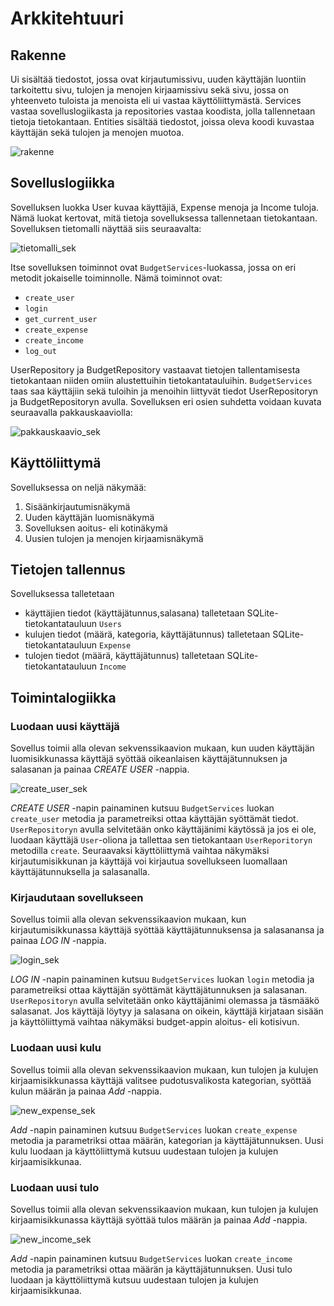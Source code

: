 # Arkkitehtuuri

## Rakenne
Ui sisältää tiedostot, jossa ovat kirjautumissivu, uuden käyttäjän luontiin tarkoitettu sivu, tulojen ja menojen kirjaamissivu sekä sivu, jossa on yhteenveto tuloista ja menoista eli ui vastaa käyttöliittymästä. Services vastaa sovelluslogiikasta ja repositories vastaa koodista, jolla tallennetaan tietoja tietokantaan. Entities sisältää tiedostot, joissa oleva koodi kuvastaa käyttäjän sekä tulojen ja menojen muotoa.

![rakenne](./pictures/rakenne.png)

## Sovelluslogiikka
Sovelluksen luokka User kuvaa käyttäjiä, Expense menoja ja Income tuloja. Nämä luokat kertovat, mitä tietoja sovelluksessa tallennetaan tietokantaan. Sovelluksen tietomalli näyttää siis seuraavalta:

![tietomalli_sek](./pictures/tietomalli.png)


Itse sovelluksen toiminnot ovat `BudgetServices`-luokassa, jossa on eri metodit jokaiselle toiminnolle. Nämä toiminnot ovat:
- `create_user`
- `login`
- `get_current_user`
- `create_expense`
- `create_income`
- `log_out`


UserRepository ja BudgetRepository vastaavat tietojen tallentamisesta tietokantaan niiden omiin alustettuihin tietokantatauluihin. `BudgetServices` taas saa käyttäjiin sekä tuloihin ja menoihin liittyvät tiedot UserRepositoryn ja BudgetRepositoryn avulla.
Sovelluksen eri osien suhdetta voidaan kuvata seuraavalla pakkauskaaviolla:

![pakkauskaavio_sek](./pictures/pakkauskaavio.png)

## Käyttöliittymä
Sovelluksessa on neljä näkymää:
1. Sisäänkirjautumisnäkymä
2. Uuden käyttäjän luomisnäkymä
3. Sovelluksen aoitus- eli kotinäkymä
4. Uusien tulojen ja menojen kirjaamisnäkymä

## Tietojen tallennus
Sovelluksessa talletetaan
- käyttäjien tiedot (käyttäjätunnus,salasana) talletetaan SQLite- tietokantatauluun `Users`
- kulujen tiedot (määrä, kategoria, käyttäjätunnus) talletetaan SQLite- tietokantatauluun `Expense`
- tulojen tiedot (määrä, käyttäjätunnus) talletetaan SQLite- tietokantatauluun `Income`

## Toimintalogiikka

### Luodaan uusi käyttäjä
Sovellus toimii alla olevan sekvenssikaavion mukaan, kun uuden käyttäjän luomisikkunassa käyttäjä syöttää oikeanlaisen käyttäjätunnuksen ja salasanan ja painaa *CREATE USER* -nappia.

![create_user_sek](./pictures/create_user_sek.png)

*CREATE USER* -napin painaminen kutsuu `BudgetServices` luokan `create_user` metodia ja parametreiksi ottaa käyttäjän syöttämät tiedot. `UserRepositoryn` avulla selvitetään onko käyttäjänimi käytössä ja jos ei ole, luodaan käyttäjä `User`-oliona ja tallettaa sen tietokantaan `UserReporitoryn` metodilla `create`. Seuraavaksi käyttöliittymä vaihtaa näkymäksi kirjautumisikkunan ja käyttäjä voi kirjautua sovellukseen luomallaan käyttäjätunnuksella ja salasanalla.

### Kirjaudutaan sovellukseen
Sovellus toimii alla olevan sekvenssikaavion mukaan, kun kirjautumisikkunassa käyttäjä syöttää käyttäjätunnuksensa ja salasanansa ja painaa *LOG IN* -nappia.

![login_sek](./pictures/login_sek.png)

*LOG IN* -napin painaminen kutsuu `BudgetServices` luokan `login` metodia ja parametreiksi ottaa käyttäjän syöttämät käyttäjätunnuksen ja salasanan. `UserRepositoryn` avulla selvitetään onko käyttäjänimi olemassa ja täsmääkö salasanat. Jos käyttäjä löytyy ja salasana on oikein, käyttäjä kirjataan sisään ja käyttöliittymä vaihtaa näkymäksi budget-appin aloitus- eli kotisivun.

### Luodaan uusi kulu
Sovellus toimii alla olevan sekvenssikaavion mukaan, kun tulojen ja kulujen kirjaamisikkunassa käyttäjä valitsee pudotusvalikosta kategorian, syöttää kulun määrän ja painaa *Add* -nappia.

![new_expense_sek](./pictures/new_expense_sek.png)

*Add* -napin painaminen kutsuu `BudgetServices` luokan `create_expense` metodia ja parametriksi ottaa määrän, kategorian ja käyttäjätunnuksen. Uusi kulu luodaan ja käyttöliittymä kutsuu uudestaan tulojen ja kulujen kirjaamisikkunaa.

### Luodaan uusi tulo
Sovellus toimii alla olevan sekvenssikaavion mukaan, kun tulojen ja kulujen kirjaamisikkunassa käyttäjä syöttää tulos määrän ja painaa *Add* -nappia.

![new_income_sek](./pictures/new_income_sek.png)

*Add* -napin painaminen kutsuu `BudgetServices` luokan `create_income` metodia ja parametriksi ottaa määrän ja käyttäjätunnuksen. Uusi tulo luodaan ja käyttöliittymä kutsuu uudestaan tulojen ja kulujen kirjaamisikkunaa.

